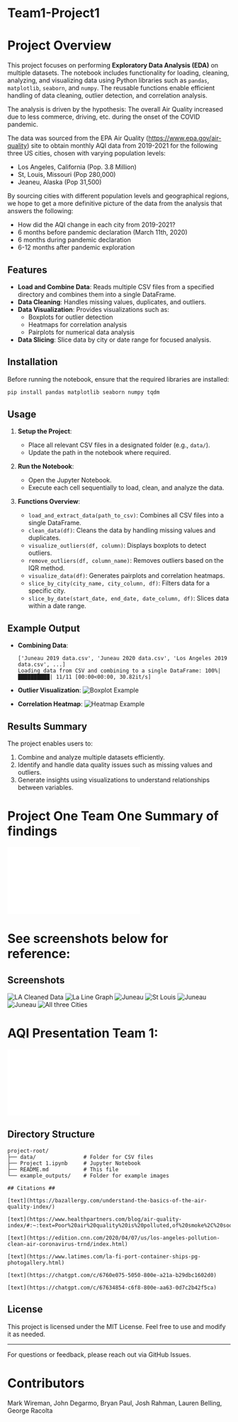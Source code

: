 # Team1-Project1
# Project Overview
This project focuses on performing **Exploratory Data Analysis (EDA)** on multiple datasets. The notebook includes functionality for loading, cleaning, analyzing, and visualizing data using Python libraries such as `pandas`, `matplotlib`, `seaborn`, and `numpy`. The reusable functions enable efficient handling of data cleaning, outlier detection, and correlation analysis.

The analysis is driven by the hypothesis: The overall Air Quality increased due to less commerce, driving, etc. during the onset of the COVID pandemic.

The data was sourced from the EPA Air Quality (https://www.epa.gov/air-quality) site to obtain monthly AQI data from 2019-2021 for the following three US cities, chosen with varying population levels:
<ul>
<li>Los Angeles, California (Pop. 3.8 Million)</li>
<li>St, Louis, Missouri (Pop 280,000)</li>
<li>Jeaneu, Alaska (Pop 31,500)</li>
</ul>

By sourcing cities with different population levels and geographical regions, we hope to get a more definitive picture of the data
from the analysis that answers the following:
<ul>
<li>How did the AQI change in each city from 2019-2021?</li>
<li>6 months before pandemic declaration (March 11th, 2020)</li>
<li>6 months during pandemic declaration</li>
<li>6-12 months after pandemic exploration</li>
</ul>

## Features
- **Load and Combine Data**: Reads multiple CSV files from a specified directory and combines them into a single DataFrame.
- **Data Cleaning**: Handles missing values, duplicates, and outliers.
- **Data Visualization**: Provides visualizations such as:
    - Boxplots for outlier detection
    - Heatmaps for correlation analysis
    - Pairplots for numerical data analysis
- **Data Slicing**: Slice data by city or date range for focused analysis.

## Installation
Before running the notebook, ensure that the required libraries are installed:

```bash
pip install pandas matplotlib seaborn numpy tqdm
```

## Usage
1. **Setup the Project**:
   - Place all relevant CSV files in a designated folder (e.g., `data/`).
   - Update the path in the notebook where required.

2. **Run the Notebook**:
   - Open the Jupyter Notebook.
   - Execute each cell sequentially to load, clean, and analyze the data.

3. **Functions Overview**:
   - `load_and_extract_data(path_to_csv)`: Combines all CSV files into a single DataFrame.
   - `clean_data(df)`: Cleans the data by handling missing values and duplicates.
   - `visualize_outliers(df, column)`: Displays boxplots to detect outliers.
   - `remove_outliers(df, column_name)`: Removes outliers based on the IQR method.
   - `visualize_data(df)`: Generates pairplots and correlation heatmaps.
   - `slice_by_city(city_name, city_column, df)`: Filters data for a specific city.
   - `slice_by_date(start_date, end_date, date_column, df)`: Slices data within a date range.

## Example Output
- **Combining Data**:
   ```text
   ['Juneau 2019 data.csv', 'Juneau 2020 data.csv', 'Los Angeles 2019 data.csv', ...]
   Loading data from CSV and combining to a single DataFrame: 100%|██████████| 11/11 [00:00<00:00, 30.82it/s]
   ```

- **Outlier Visualization**:
   ![Boxplot Example](example_boxplot.png)

- **Correlation Heatmap**:
   ![Heatmap Example](example_heatmap.png)

## Results Summary
The project enables users to:
1. Combine and analyze multiple datasets efficiently.
2. Identify and handle data quality issues such as missing values and outliers.
3. Generate insights using visualizations to understand relationships between variables.

# Project One Team One Summary of findings
![Project One Summary Findings](./Project%20One%20Team%20One%20Summary%20of%20findings%20.pdf) 
 # See screenshots below for reference:

## Screenshots 

![LA Cleaned Data](screenshots/image-1.png)
![La Line Graph](screenshots/image-2.png)
![Juneau](screenshots/image-3.png)
![St Louis](screenshots/image-5.png)
![Juneau](screenshots/image-4.png)
![Juneau](screenshots/image-6.png)
![All three Cities](screenshots/image-7.png)

# AQI Presentation Team 1:
![AQI Presentation](./AQI%20%20Presentation_%20Team%201.pdf)

## Directory Structure
```
project-root/
├── data/               # Folder for CSV files
├── Project 1.ipynb     # Jupyter Notebook
├── README.md           # This file
└── example_outputs/    # Folder for example images

## Citations ##

[text](https://bazallergy.com/understand-the-basics-of-the-air-quality-index/)

[text](https://www.healthpartners.com/blog/air-quality-index/#:~:text=Poor%20air%20quality%20is%20polluted,of%20smoke%2C%20soot%20and%20smog.)

[text](https://edition.cnn.com/2020/04/07/us/los-angeles-pollution-clean-air-coronavirus-trnd/index.html)

[text](https://www.latimes.com/la-fi-port-container-ships-pg-photogallery.html)

[text](https://chatgpt.com/c/6760e075-5050-800e-a21a-b29dbc1602d0)

[text](https://chatgpt.com/c/67634854-c6f8-800e-aa63-0d7c2b42f5ca)
```

## License
This project is licensed under the MIT License. Feel free to use and modify it as needed.

---
For questions or feedback, please reach out via GitHub Issues.


# Contributors 
Mark Wireman, John Degarmo, Bryan Paul, Josh Rahman, Lauren Belling, George Racolta
